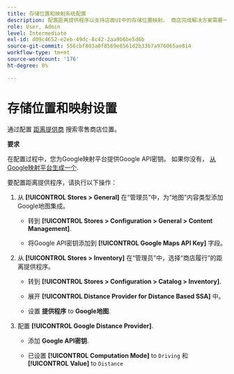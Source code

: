 ```yaml
---
title: 存储位置和映射系统配置
description: 配置距离提供程序以支持店面UI中的存储位置映射。 商店完成解决方案需要一个距离提供商来启用零售商店搜索以及端到端完成工作流程的其他映射和计划功能。
role: User, Admin
level: Intermediate
exl-id: d09c4652-e2eb-49dc-8c42-2aa9b6be5d6b
source-git-commit: 556cbf803a0f8569e8561d2b33b7a976065ae814
workflow-type: tm+mt
source-wordcount: '176'
ht-degree: 0%

---
```


# 存储位置和映射设置

通过配置 [距离提供商](https://docs.magento.com/user-guide/catalog/inventory-configure-distance-priority.html) 搜索零售商店位置。

**要求**

在配置过程中，您为Google映射平台提供Google API密钥。 如果你没有， [从Google映射平台生成一个](https://docs.magento.com/user-guide/catalog/inventory-configure-distance-priority.html#configure-google-maps).

要配置距离提供程序，请执行以下操作：

1. 从 **[!UICONTROL Stores > General]** 在“管理员”中，为“地图”内容类型添加Google地图集成。

   - 转到 **[!UICONTROL Stores > Configuration  > General > Content Management]**.

   - 将Google API密钥添加到 **[!UICONTROL Google Maps API Key]** 字段。

1. 从 **[!UICONTROL Stores > Inventory]** 在“管理员”中，选择“商店履行”的距离提供程序。

   - 转到 **[!UICONTROL Stores > Configuration > Catalog > Inventory]**.

   - 展开 **[!UICONTROL Distance Provider for Distance Based SSA]** 中。

   - 设置 **提供程序** to **Google地图**.

1. 配置 **[!UICONTROL Google Distance Provider]**.

   - 添加 **Google API密钥**.

   - 已设置 **[!UICONTROL Computation Mode]** to `Driving` 和 **[!UICONTROL Value]** to `Distance`
